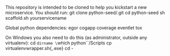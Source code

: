 This repository is intended to be cloned to help you kickstart a new
microservice. You should run:
    git clone python-seed/.git
    cd python-seed
    sh scaffold.sh yourservicename

Global python dependencies:
    egor
    cogapp
    coverage
    eventlet
    tox

On Windows you also need to do this (as administrator, outside any virtualenv):
    cd `dirname \`which python\``/Scripts
    cp virtualenvwrapper.sh{,.exe}
    cd -
